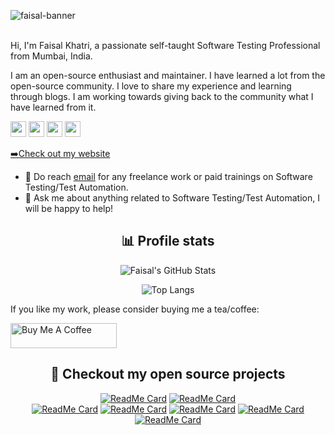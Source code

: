 ![faisal-banner](https://user-images.githubusercontent.com/18361917/172057901-fe99a591-766a-4a34-af80-6e8507ed5408.png)

<br/>
Hi, I'm Faisal Khatri, a passionate self-taught Software Testing Professional from Mumbai, India.

I am an open-source enthusiast and maintainer. I have learned a lot from the open-source community. 
I love to share my experience and learning through blogs. I am working towards giving back to the community what I have learned from it.

<p><a href="https://www.twitter.com/mfaisal_khatri"><img src="https://img.shields.io/badge/twitter-%231DA1F2.svg?&style=for-the-badge&logo=twitter&logoColor=white" height=25></a> 
<a href="https://medium.com/@iamfaisalkhatri"><img src="https://img.shields.io/badge/medium-%2312100E.svg?&style=for-the-badge&logo=medium&logoColor=white" height=25></a>
<a href="https://www.linkedin.com/in/faisalkhatri"><img src="https://img.shields.io/badge/linkedin-%230077B5.svg?&style=for-the-badge&logo=linkedin&logoColor=white" height=25></a> 
<a href="https://www.youtube.com/@faisalkhatriqa"><img src="https://img.shields.io/badge/youtube-%23E4405F.svg?&style=for-the-badge&logo=youtube&logoColor=white" height=25"></a> 
<p><a href="https://mfaisalkhatri.github.io">➡️Check out my website</a></p>


- 💼 Do reach [email](mailto:mohammadfaisalkhatri@gmail.com) for any freelance work or paid trainings on Software Testing/Test Automation.
- 💬 Ask me about anything related to Software Testing/Test Automation, I will be happy to help!


<div align="center">
  <h2>📊 Profile stats</h2>

![Faisal's GitHub Stats](https://github-readme-stats-faisal.vercel.app/api?username=mfaisalkhatri&show_icons=true&theme=radical)
  
![Top Langs](https://github-readme-stats-faisal.vercel.app/api/top-langs/?username=mfaisalkhatri&hide=scss,css,html&theme=dark&layout=compact)

</div>

If you like my work, please consider buying me a tea/coffee:

<a href="https://www.buymeacoffee.com/fkhatri" target="_blank" rel="noreferrer nofollow">
<img src="https://cdn.buymeacoffee.com/buttons/default-red.png" alt="Buy Me A Coffee" height="40" width="170" >
</a>
 
<div align="center">
  <h2>🎉 Checkout my open source projects</h2>

[![ReadMe Card](https://github-readme-stats-faisal.vercel.app/api/pin/?username=mfaisalkhatri&repo=awesome-learning&theme=dark)](https://github.com/mfaisalkhatri/awesome-learning)
[![ReadMe Card](https://github-readme-stats-faisal.vercel.app/api/pin/?username=mfaisalkhatri&repo=api-testing-playwright-java-testng&theme=dark)](https://github.com/mfaisalkhatri/api-testing-playwright-java-testng)  
[![ReadMe Card](https://github-readme-stats-faisal.vercel.app/api/pin/?username=mfaisalkhatri&repo=SuperTest_poc&theme=dark)](https://github.com/mfaisalkhatri/SuperTest_poc)
[![ReadMe Card](https://github-readme-stats-faisal.vercel.app/api/pin/?username=mfaisalkhatri&repo=selenium4poc&theme=dark)](https://github.com/mfaisalkhatri/selenium4poc)
[![ReadMe Card](https://github-readme-stats-faisal.vercel.app/api/pin/?username=mfaisalkhatri&repo=rest-assured-examples&theme=dark)](https://github.com/mfaisalkhatri/rest-assured-examples)
[![ReadMe Card](https://github-readme-stats-faisal.vercel.app/api/pin/?username=BoykaFramework&repo=boyka-framework&theme=dark)](https://github.com/BoykaFramework/boyka-framework)
[![ReadMe Card](https://github-readme-stats-faisal.vercel.app/api/pin/?username=mfaisalkhatri&repo=Manual_Testing&theme=dark)](https://github.com/mfaisalkhatri/Manual_Testing)


</div>






